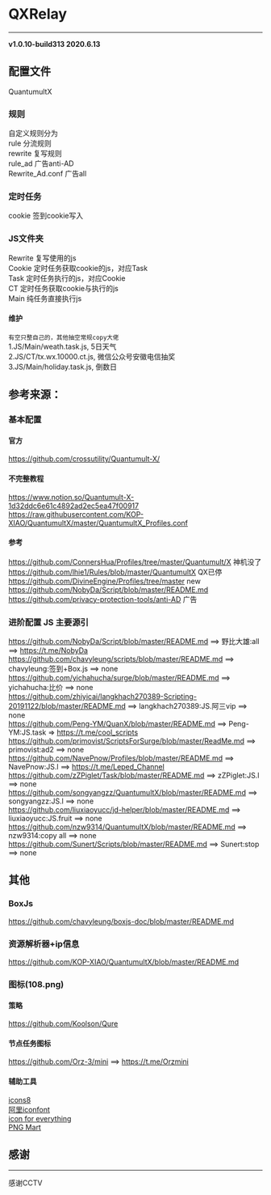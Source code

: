 # QXRelay
***
**v1.0.10-build313 2020.6.13**

## 配置文件
QuantumultX

### 规则
自定义规则分为  
rule 分流规则  
rewrite 复写规则  
rule_ad 广告anti-AD  
Rewrite_Ad.conf 广告all  

### 定时任务
cookie 签到cookie写入  

### JS文件夹
 <!--qx.id.js QX写入设备的js -->
Rewrite 复写使用的js  
Cookie 定时任务获取cookie的js，对应Task  
Task 定时任务执行的js，对应Cookie  
CT 定时任务获取cookie与执行的js  
Main 纯任务直接执行js  

#### 维护
`有空只整自己的，其他抽空常规copy大佬`  
1.JS/Main/weath.task.js, 5日天气  
2.JS/CT/tx.wx.10000.ct.js, 微信公众号安徽电信抽奖  
3.JS/Main/holiday.task.js, 倒数日  

## 参考来源：
### 基本配置
#### 官方
https://github.com/crossutility/Quantumult-X/
#### 不完整教程
https://www.notion.so/Quantumult-X-1d32ddc6e61c4892ad2ec5ea47f00917  
https://raw.githubusercontent.com/KOP-XIAO/QuantumultX/master/QuantumultX_Profiles.conf
#### 参考
https://github.com/ConnersHua/Profiles/tree/master/Quantumult/X     神机没了  
https://github.com/lhie1/Rules/blob/master/QuantumultX      QX已停  
https://github.com/DivineEngine/Profiles/tree/master        new  
https://github.com/NobyDa/Script/blob/master/README.md  
https://github.com/privacy-protection-tools/anti-AD     广告  

### 进阶配置 JS 主要源引
https://github.com/NobyDa/Script/blob/master/README.md ==> 野比大雄:all ==> https://t.me/NobyDa  
https://github.com/chavyleung/scripts/blob/master/README.md ==> chavyleung:签到+Box.js ==> none  
https://github.com/yichahucha/surge/blob/master/README.md ==> yichahucha:比价 ==> none  
https://github.com/zhiyicai/langkhach270389-Scripting-20191122/blob/master/README.md ==> langkhach270389:JS.阿三vip ==> none  
https://github.com/Peng-YM/QuanX/blob/master/README.md ==> Peng-YM:JS.task => https://t.me/cool_scripts  
https://github.com/primovist/ScriptsForSurge/blob/master/ReadMe.md ==> primovist:ad2 ==> none  
https://github.com/NavePnow/Profiles/blob/master/README.md ==> NavePnow:JS.l ==> https://t.me/Leped_Channel  
https://github.com/zZPiglet/Task/blob/master/README.md ==> zZPiglet:JS.l ==> none  
https://github.com/songyangzz/QuantumultX/blob/master/README.md ==> songyangzz:JS.l ==> none  
https://github.com/liuxiaoyucc/jd-helper/blob/master/README.md ==> liuxiaoyucc:JS.fruit ==> none  
https://github.com/nzw9314/QuantumultX/blob/master/README.md ==> nzw9314:copy all ==> none  
https://github.com/Sunert/Scripts/blob/master/README.md ==> Sunert:stop ==> none  

## 其他
### BoxJs
https://github.com/chavyleung/boxjs-doc/blob/master/README.md
### 资源解析器+ip信息
https://github.com/KOP-XIAO/QuantumultX/blob/master/README.md

### 图标(108.png)
#### 策略
https://github.com/Koolson/Qure
#### 节点任务图标
https://github.com/Orz-3/mini ==> https://t.me/Orzmini  
#### 辅助工具
[icons8](https://icons8.cn/icons/set/youtube)  
[阿里iconfont](https://www.iconfont.cn/home/index?spm=a313x.7781069.1998910419.2)  
[icon for everything](https://thenounproject.com/)  
[PNG Mart](http://www.pngmart.com/)  

## 感谢
***
感谢CCTV




